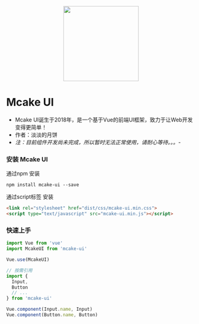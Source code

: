 <p align="center">
    <a href="javascript:;">
        <img width="200" src="https://raw.githubusercontent.com/mcakeui/mcake-ui/1.X/assets/logo.png">
    </a>
</p>

# Mcake UI

- Mcake UI诞生于2018年，是一个基于Vue的前端UI框架，致力于让Web开发变得更简单！
- 作者：淡淡的月饼
- *注：目前组件开发尚未完成，所以暂时无法正常使用，请耐心等待。。。*-


### 安装 Mcake UI

通过npm 安装
```
npm install mcake-ui --save
```
通过script标签 安装
```html
<link rel="stylesheet" href="dist/css/mcake-ui.min.css">
<script type="text/javascript" src="mcake-ui.min.js"></script>
```
### 快速上手

``` javascript
import Vue from 'vue'
import McakeUI from 'mcake-ui'

Vue.use(McakeUI)

// 按需引用
import {
  Input,
  Button
  // ...
} from 'mcake-ui'

Vue.component(Input.name, Input)
Vue.component(Button.name, Button)
```
